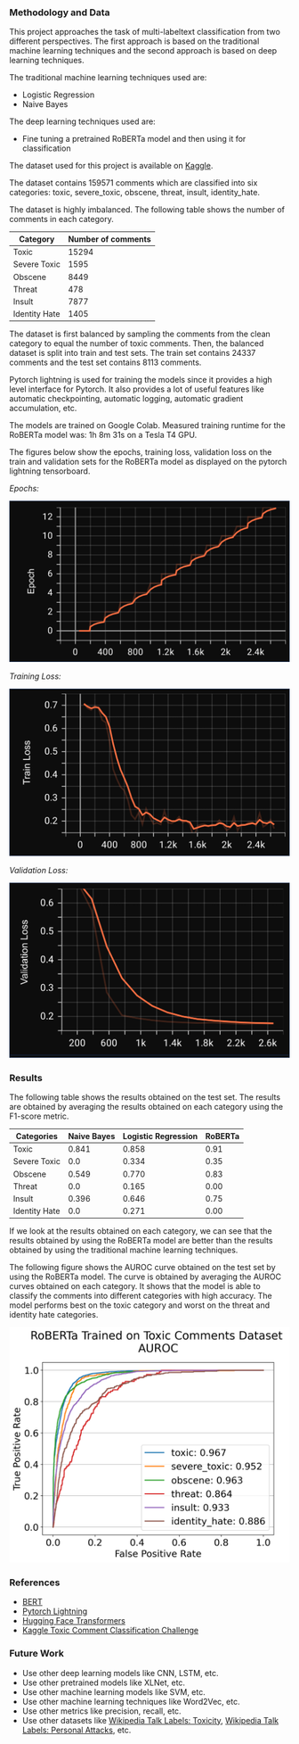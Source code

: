 ### Methodology and Data

This project approaches the task of multi-labeltext classification from two different perspectives. The first approach is based on the traditional machine learning techniques and the second approach is based on deep learning techniques.

The traditional machine learning techniques used are:
- Logistic Regression
- Naive Bayes

The deep learning techniques used are:
- Fine tuning a pretrained RoBERTa model and then using it for classification

The dataset used for this project is available on [Kaggle](https://www.kaggle.com/c/jigsaw-toxic-comment-classification-challenge/data).

The dataset contains 159571 comments which are classified into six categories: toxic, severe_toxic, obscene, threat, insult, identity_hate.

The dataset is highly imbalanced. The following table shows the number of comments in each category.

| Category | Number of comments |
| --- | --- |
| Toxic | 15294 |
| Severe Toxic | 1595 |
| Obscene | 8449 |
| Threat | 478 |
| Insult | 7877 |
| Identity Hate | 1405 |

The dataset is first balanced by sampling the comments from the clean category to equal the number of toxic comments. Then, the balanced dataset is split into train and test sets. The train set contains 24337 comments and the test set contains 8113 comments.

Pytorch lightning is used for training the models since it provides a high level interface for Pytorch. It also provides a lot of useful features like automatic checkpointing, automatic logging, automatic gradient accumulation, etc.

The models are trained on Google Colab. Measured training runtime for the RoBERTa model was: 1h 8m 31s on a Tesla T4 GPU.

The figures below show the epochs, training loss, validation loss on the train and validation sets for the RoBERTa model as displayed on the pytorch lightning tensorboard.

*Epochs:*

![Epochs](plots/epoch.png)

*Training Loss:*

![Training Loss](plots/train_loss.png)

*Validation Loss:*

![Validation Loss](plots/validation_loss.png)


### Results

The following table shows the results obtained on the test set. The results are obtained by averaging the results obtained on each category using the F1-score metric.

Categories | Naive Bayes | Logistic Regression | RoBERTa
--- | --- | --- | ---
Toxic | 0.841 | 0.858 | 0.91
Severe Toxic | 0.0 | 0.334 | 0.35
Obscene | 0.549 | 0.770 | 0.83
Threat | 0.0 | 0.165 | 0.00
Insult | 0.396 | 0.646 | 0.75
Identity Hate | 0.0 | 0.271 | 0.00

If we look at the results obtained on each category, we can see that the results obtained by using the RoBERTa model are better than the results obtained by using the traditional machine learning techniques.

The following figure shows the AUROC curve obtained on the test set by using the RoBERTa model. The curve is obtained by averaging the AUROC curves obtained on each category. It shows that the model is able to classify the comments into different categories with high accuracy. The model performs best on the toxic category and worst on the threat and identity hate categories.

![AUROC Curve](plots/AUROC.png)

### References

- [BERT](https://arxiv.org/abs/1810.04805)
- [Pytorch Lightning](https://pytorch-lightning.readthedocs.io/en/latest/)
- [Hugging Face Transformers](https://huggingface.co/transformers/)
- [Kaggle Toxic Comment Classification Challenge](https://www.kaggle.com/c/jigsaw-toxic-comment-classification-challenge/data)

### Future Work

- Use other deep learning models like CNN, LSTM, etc.
- Use other pretrained models like XLNet, etc.
- Use other machine learning models like SVM, etc.
- Use other machine learning techniques like Word2Vec, etc.
- Use other metrics like precision, recall, etc.
- Use other datasets like [Wikipedia Talk Labels: Toxicity](https://figshare.com/articles/dataset/Wikipedia_Talk_Labels_Toxicity/4563973), [Wikipedia Talk Labels: Personal Attacks](https://figshare.com/articles/dataset/Wikipedia_Talk_Labels_Personal_Attacks/4054689), etc.


